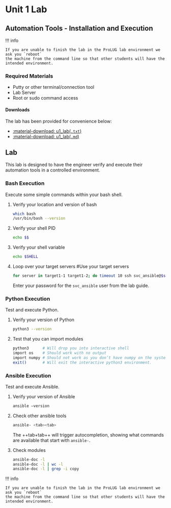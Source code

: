 # Unit 1 Lab
## Automation Tools - Installation and Execution

!!! info

    If you are unable to finish the lab in the ProLUG lab environment we ask you `reboot`
    the machine from the command line so that other students will have the intended environment.


### Required Materials

- Putty or other terminal/connection tool
- Lab Server
- Root or sudo command access

#### Downloads

The lab has been provided for convenience below:

- <a href="../../assets/pcae/downloads/u1/u1_lab.txt" target="_blank" download>:material-download: u1_lab(`.txt`)</a>
- <a href="../../assets/pcae/downloads/u1/u1_lab.md" target="_blank" download>:material-download: u1_lab(`.md`)</a>


## Lab

This lab is designed to have the engineer verify and execute their automation
tools in a controlled environment.

### Bash Execution

Execute some simple commands within your bash shell.

1. Verify your location and version of bash
   ```bash linenums="1"
   which bash
   /usr/bin/bash --version
   ```

2. Verify your shell PID
   ```bash linenums="1"
   echo $$
   ```

3. Verify your shell variable
   ```bash linenums="1"
   echo $SHELL
   ```

4. Loop over your target servers #Use your target servers
   ```bash linenums="1"
   for server in target1-1 target1-2; do timeout 10 ssh svc_ansible@$server 'uptime'; done
   ```
   Enter your password for the `svc_ansible` user from the lab guide.

### Python Execution

Test and execute Python.

1. Verify your version of Python
   ```bash linenums="1"
   python3 --version
   ```

2. Test that you can import modules
   ```bash linenums="1"
   python3      # Will drop you into interactive shell
   import os    # Should work with no output
   import numpy # Should not work as you don’t have numpy on the system
   exit()       # Will exit the interactive python3 environment.
   ```

### Ansible Execution

Test and execute Ansible.

1. Verify your version of Ansible
   ```bash linenums="1"
   ansible –version
   ```

2. Check other ansible tools
   ```bash linenums="1"
   ansible- <tab><tab>
   ```

   The ++tab+tab++ will trigger autocompletion, showing what commands are
   available that start with `ansible-`.  

3. Check modules
   ```bash linenums="1"
   ansible-doc -l
   ansible-doc -l | wc -l
   ansible-doc -l | grep -i copy
   ```

!!! info

    If you are unable to finish the lab in the ProLUG lab environment we ask you `reboot`
    the machine from the command line so that other students will have the intended environment.

